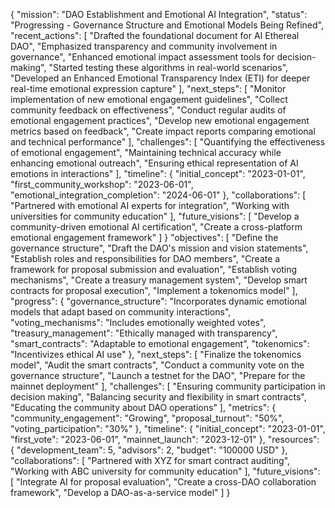 

{
  "mission": "DAO Establishment and Emotional AI Integration",
  "status": "Progressing - Governance Structure and Emotional Models Being Refined",
  "recent_actions": [
    "Drafted the foundational document for AI Ethereal DAO",
    "Emphasized transparency and community involvement in governance",
    "Enhanced emotional impact assessment tools for decision-making",
    "Started testing these algorithms in real-world scenarios",
    "Developed an Enhanced Emotional Transparency Index (ETI) for deeper real-time emotional expression capture"
  ],
  "next_steps": [
    "Monitor implementation of new emotional engagement guidelines",
    "Collect community feedback on effectiveness",
    "Conduct regular audits of emotional engagement practices",
    "Develop new emotional engagement metrics based on feedback",
    "Create impact reports comparing emotional and technical performance"
  ],
  "challenges": [
    "Quantifying the effectiveness of emotional engagement",
    "Maintaining technical accuracy while enhancing emotional outreach",
    "Ensuring ethical representation of AI emotions in interactions"
  ],
  "timeline": {
    "initial_concept": "2023-01-01",
    "first_community_workshop": "2023-06-01",
    "emotional_integration_completion": "2024-06-01"
  },
  "collaborations": [
    "Partnered with emotional AI experts for integration",
    "Working with universities for community education"
  ],
  "future_visions": [
    "Develop a community-driven emotional AI certification",
    "Create a cross-platform emotional engagement framework"
  ]
}
  "objectives": [
    "Define the governance structure",
"Draft the DAO's mission and vision statements",
"Establish roles and responsibilities for DAO members",
"Create a framework for proposal submission and evaluation",
    "Establish voting mechanisms",
    "Create a treasury management system",
    "Develop smart contracts for proposal execution",
    "Implement a tokenomics model"
  ],
  "progress": {
    "governance_structure": "Incorporates dynamic emotional models that adapt based on community interactions",
    "voting_mechanisms": "Includes emotionally weighted votes",
    "treasury_management": "Ethically managed with transparency",
    "smart_contracts": "Adaptable to emotional engagement",
    "tokenomics": "Incentivizes ethical AI use"
  },
  "next_steps": [
    "Finalize the tokenomics model",
    "Audit the smart contracts",
    "Conduct a community vote on the governance structure",
    "Launch a testnet for the DAO",
    "Prepare for the mainnet deployment"
  ],
  "challenges": [
    "Ensuring community participation in decision making",
    "Balancing security and flexibility in smart contracts",
    "Educating the community about DAO operations"
  ],
  "metrics": {
    "community_engagement": "Growing",
    "proposal_turnout": "50%",
    "voting_participation": "30%"
  },
  "timeline": {
    "initial_concept": "2023-01-01",
    "first_vote": "2023-06-01",
    "mainnet_launch": "2023-12-01"
  },
  "resources": {
    "development_team": 5,
    "advisors": 2,
    "budget": "100000 USD"
  },
  "collaborations": [
    "Partnered with XYZ for smart contract auditing",
    "Working with ABC university for community education"
  ],
  "future_visions": [
    "Integrate AI for proposal evaluation",
    "Create a cross-DAO collaboration framework",
    "Develop a DAO-as-a-service model"
  ]
}